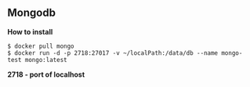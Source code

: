 ## Mongodb

**How to install**
  ```
  $ docker pull mongo
  $ docker run -d -p 2718:27017 -v ~/localPath:/data/db --name mongo-test mongo:latest
  ```
**2718 - port of localhost**
